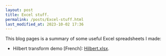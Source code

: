 ```yaml
---
layout: post
title: Excel stuff.
permalink: /posts/Excel-stuff.html
last_modified_at: 2023-10-02 17:36
---
```


This blog pages is a summary of some useful Excel spreadsheets I made:

* Hilbert transform demo [French]: [Hilbert.xlsx](/Excel/Hilbert-demo.xlsx).
